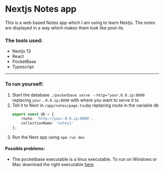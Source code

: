 # Nextjs Notes app

This is a web based Notes app which I am using to learn Nextjs. The notes are displayed in a way which makes them look like post-its.

### The tools used:
- Nextjs 13
- React
- PocketBase 
- Typescript
---

### To run yourself:
1. Start the database
    `./pocketbase serve --http="your.0.0.ip:8090` replacing `your..0.0.ip:8090` with where you want to serve it to
2. Tell it to Next in `/app/notes/page.tsx`by replacing route in the variable db
    ```ts
   export const db = {
	    route: 'http://your.0.0.ip:8090',
	    collectionName: 'notes1'
    }; 
   ```
3. Run the Next app using `npm run dev`

#### Possible problems:
- The pocketbase executable is a linux executable. To run on Windows or Mac download the right executable [here](https://pocketbase.io/docs/)
